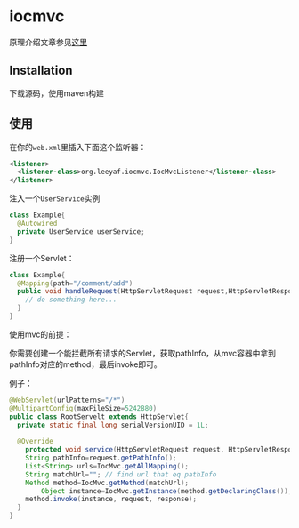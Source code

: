 # iocmvc

原理介绍文章参见[这里](http://www.jianshu.com/p/b0383ef5007a)

## Installation

下载源码，使用maven构建

## 使用

在你的`web.xml`里插入下面这个监听器：

````xml
<listener>
  <listener-class>org.leeyaf.iocmvc.IocMvcListener</listener-class>
</listener>
````

注入一个`UserService`实例

````java
class Example{
  @Autowired
  private UserService userService;
}
````

注册一个Servlet：

````java
class Example{
  @Mapping(path="/comment/add")
  public void handleRequest(HttpServletRequest request,HttpServletResponse response){
    // do something here...
  }
}
````

使用mvc的前提：

你需要创建一个能拦截所有请求的Servlet，获取pathInfo，从mvc容器中拿到pathInfo对应的method，最后invoke即可。

例子：

````java
@WebServlet(urlPatterns="/*")
@MultipartConfig(maxFileSize=5242880)
public class RootServelt extends HttpServlet{
  private static final long serialVersionUID = 1L;
  
  @Override
	protected void service(HttpServletRequest request, HttpServletResponse response) throws ServletException, IOException {
    String pathInfo=request.getPathInfo();
    List<String> urls=IocMvc.getAllMapping();
    String matchUrl=""; // find url that eq pathInfo
    Method method=IocMvc.getMethod(matchUrl);
		Object instance=IocMvc.getInstance(method.getDeclaringClass());
    method.invoke(instance, request, response);
  }
}
````
